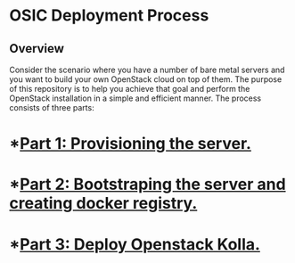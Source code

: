 OSIC Deployment Process
=======================

Overview
---------

Consider the scenario where you have a number of bare metal servers and you want to build your own OpenStack cloud on top of them. The purpose of this repository is to help you achieve that goal and perform the OpenStack installation in a simple and efficient manner. The process consists of three parts:

# *[Part 1: Provisioning the server.](https://github.com/osic/ref-impl-kolla/blob/master/documents/1-osic-provisioning.md)
# *[Part 2: Bootstraping the server and creating docker registry.](https://github.com/osic/ref-impl-kolla/blob/master/documents/2-osic-bootstraping-docker-registry.md)
# *[Part 3: Deploy Openstack Kolla.](https://github.com/osic/ref-impl-kolla/blob/master/documents/3-deploy-kolla.md)
